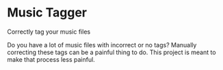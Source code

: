 # Music Tagger
Correctly tag your music files

Do you have a lot of music files with incorrect or no tags? Manually correcting these tags can be a painful thing to do. This project is meant to make that process less painful.
